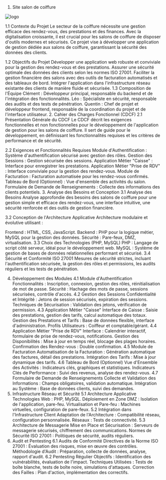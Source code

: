 1. Site salon de coiffure

   
![logo](https://github.com/Mr3lishOfficiel/site-salon-de-coiffure/assets/152335477/4039d8d2-2cc2-4e80-99de-8a26e77a1f82)

   
1.1 Contexte du Projet
Le secteur de la coiffure nécessite une gestion efficace des rendez-vous, des prestations et des finances. Avec la digitalisation croissante, il est crucial pour les salons de coiffure de disposer d'outils modernes et sécurisés. Ce projet vise à développer une application de gestion dédiée aux salons de coiffure, garantissant la sécurité des données des clients.

1.2 Objectifs du Projet
Développer une application web robuste et conviviale pour la gestion des rendez-vous et des prestations.
Assurer une sécurité optimale des données des clients selon les normes ISO 27001.
Faciliter la gestion financière des salons avec des outils de facturation automatisés et des tableaux de bord.
Intégrer l'application dans l'infrastructure réseau existante des clients de manière fluide et sécurisée.
1.3 Composition de l'Équipe
Clément : Développeur principal, responsable du backend et de l'intégration des fonctionnalités.
Léo : Spécialiste en sécurité, responsable des audits et des tests de pénétration.
Quentin : Chef de projet et développeur frontend, responsable de la coordination du projet et de l'interface utilisateur.
2. Cahier des Charges Fonctionnel (CDCF)
2.1 Présentation Générale du CDCF
Le CDCF décrit les exigences fonctionnelles et non fonctionnelles pour le développement de l'application de gestion pour les salons de coiffure. Il sert de guide pour le développement, en définissant les fonctionnalités requises et les critères de performance et de sécurité.

2.2 Exigences et Fonctionnalités Requises
Module d'Authentification : Système d'authentification sécurisé avec gestion des rôles.
Gestion des Sessions : Gestion sécurisée des sessions.
Application Métier "Caisse" : Interface pour enregistrer les prestations.
Application Métier "Prise de RDV" : Interface conviviale pour la gestion des rendez-vous.
Module de Facturation : Facturation automatisée pour les rendez-vous confirmés.
Tableau de Bord (Optionnel) : Vue d'ensemble des activités du salon.
Formulaire de Demande de Renseignements : Collecte des informations des clients potentiels.
3. Analyse des Besoins et Conception
3.1 Analyse des Besoins
Analyse approfondie des besoins des salons de coiffure pour une gestion simple et efficace des rendez-vous, une interface intuitive, une sécurité renforcée et des outils de gestion financière.

3.2 Conception de l'Architecture Applicative
Architecture modulaire et évolutive utilisant :

Frontend : HTML, CSS, JavaScript.
Backend : PHP pour la logique métier, MySQL pour la gestion des données.
Sécurité : Pare-feux, DMZ, virtualisation.
3.3 Choix des Technologies (PHP, MySQL)
PHP : Langage de script côté serveur, idéal pour le développement web.
MySQL : Système de gestion de bases de données relationnelles performant et sécurisé.
3.4 Sécurité et Conformité ISO 27001
Mesures de sécurité strictes, incluant l'authentification sécurisée, la gestion des rôles et permissions, les audits réguliers et les tests de pénétration.

4. Développement des Modules
4.1 Module d'Authentification
Fonctionnalités : Inscription, connexion, gestion des rôles, réinitialisation de mot de passe.
Sécurité : Hachage des mots de passe, sessions sécurisées, contrôle d'accès.
4.2 Gestion des Sessions
Confidentialité et Intégrité : Jetons de session sécurisés, expiration des sessions.
Techniques de Sécurisation : Validation des jetons, vérification de permission.
4.3 Application Métier "Caisse"
Interface de Caisse : Saisie des prestations, gestion des tarifs, calcul automatique des totaux.
Gestion des Prestations et Tarifs : Base de données flexible, interface d'administration.
Profils Utilisateurs : Coiffeur et comptable/gérant.
4.4 Application Métier "Prise de RDV"
Interface : Calendrier interactif, formulaire de prise de rendez-vous, notifications.
Gestion des Disponibilités : Mise à jour en temps réel, blocage des plages horaires.
Confirmation des Rendez-vous : Double confirmation.
4.5 Module de Facturation
Automatisation de la Facturation : Génération automatique des factures, détail des prestations.
Intégration des Tarifs : Mise à jour dynamique des tarifs.
4.6 Tableau de Bord (Optionnel)
Vue d'Ensemble des Activités : Indicateurs clés, graphiques et statistiques.
Indicateurs Clés de Performance : Suivi des revenus, analyse des rendez-vous.
4.7 Formulaire de Demande de Renseignements
Collecte et Validation des Informations : Champs obligatoires, validation automatique.
Intégration au Système : Base de données clients, suivi des demandes.
5. Infrastructure Réseau et Sécurité
5.1 Architecture Applicative
Technologies Web : PHP, MySQL.
Déploiement en Zone DMZ : Isolation de l'application, pare-feu.
Virtualisation et Pare-feu : Machines virtuelles, configuration de pare-feux.
5.2 Intégration dans l'Infrastructure Client
Adaptation de l'Architecture : Compatibilité réseau, configuration personnalisée.
Réseaux : Tests de connectivité.
5.3 Architecture de Messagerie
Mise en Place et Sécurisation : Serveurs de messagerie sécurisés, chiffrement des communications.
Normes de Sécurité ISO 27001 : Politiques de sécurité, audits réguliers.
6. Audit et Pentesting
6.1 Audits de Conformité
Directives de la Norme ISO 27001 : Évaluation des risques, mise en œuvre des contrôles.
Méthodologie d'Audit : Préparation, collecte de données, analyse, rapport d'audit.
6.2 Pentesting Régulier
Objectifs : Identification des vulnérabilités, évaluation de l'impact.
Techniques Utilisées : Tests de boîte blanche, tests de boîte noire, simulations d'attaques.
Correction des Failles : Plan d'action, implémentation des correctifs.
